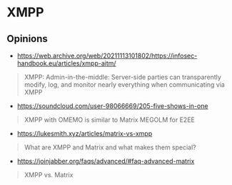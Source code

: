 # XMPP

## Opinions

* https://web.archive.org/web/20211113101802/https://infosec-handbook.eu/articles/xmpp-aitm/

> XMPP: Admin-in-the-middle: Server-side parties can transparently modify, log, and monitor nearly everything when communicating via XMPP

* https://soundcloud.com/user-98066669/205-five-shows-in-one

> XMPP with OMEMO is similar to Matrix MEGOLM for E2EE

* https://lukesmith.xyz/articles/matrix-vs-xmpp

> What are XMPP and Matrix and what makes them special?

* https://joinjabber.org/faqs/advanced/#faq-advanced-matrix

> XMPP vs. Matrix
